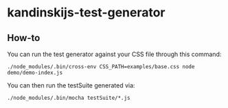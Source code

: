 # kandinskijs-test-generator


## How-to

You can run the test generator against your CSS file through this command:

`./node_modules/.bin/cross-env CSS_PATH=examples/base.css node demo/demo-index.js`

You can then run the testSuite generated via:

`./node_modules/.bin/mocha testSuite/*.js`